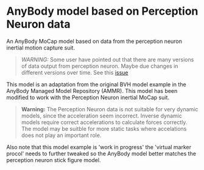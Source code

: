 # AnyBody model based on Perception Neuron data

An AnyBody MoCap model based on data from the perception neuron inertial motion capture suit.

> *WARNING:* Some user have pointed out that there are many versions of data output from perception neuron. Maybe due changes in different versions over time. See this [issue](https://github.com/melund/anybody-perception-neuron-model/issues/1)


This model is an adaptation from the original BVH model example in the AnyBody Managed Model Repository (AMMR). This model has been modified to work with the Perception Neuron inertial MoCap suit. 

> **Warning:** The Perception Neuron data is not suitable for very dynamic models, since the acceleration seem incorrect. Inverse dynamic models require correct accelerations to calculate forces correctly. The model may be suitble for more static tasks where accelations does not play an important role. 

Also note that this model example is 'work in progress' the 'virtual marker procol' needs to further tweaked so the AnyBody model better matches the perception neuron stick figure model. 
